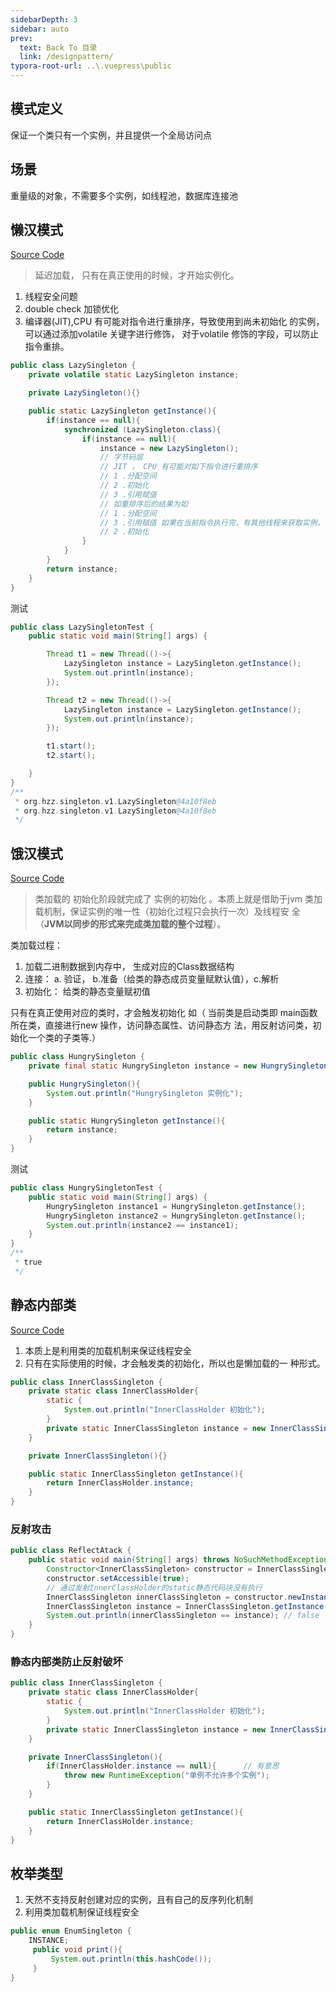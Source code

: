 ```yaml
---
sidebarDepth: 3
sidebar: auto
prev:
  text: Back To 目录
  link: /designpattern/
typora-root-url: ..\.vuepress\public
---
```


## 模式定义

保证一个类只有一个实例，并且提供一个全局访问点 

## 场景

 重量级的对象，不需要多个实例，如线程池，数据库连接池

## 懒汉模式

[Source Code](https://github.com/Q10Viking/learncode/tree/main/designpattern/src/org/hzz/singleton/v1)

>  延迟加载， 只有在真正使用的时候，才开始实例化。 

1. 线程安全问题 
2. double check 加锁优化 
3. 编译器(JIT),CPU 有可能对指令进行重排序，导致使用到尚未初始化 的实例，可以通过添加volatile 关键字进行修饰， 对于volatile 修饰的字段，可以防止指令重排。

```java
public class LazySingleton {
    private volatile static LazySingleton instance;

    private LazySingleton(){}

    public static LazySingleton getInstance(){
        if(instance == null){
            synchronized (LazySingleton.class){
                if(instance == null){
                    instance = new LazySingleton();
                    // 字节码层
                    // JIT ， CPU 有可能对如下指令进行重排序
                    // 1 .分配空间
                    // 2 .初始化
                    // 3 .引用赋值
                    // 如重排序后的结果为如
                    // 1 .分配空间
                    // 3 .引用赋值 如果在当前指令执行完，有其他线程来获取实例，将拿到尚未初始化好的实例
                    // 2 .初始化
                }
            }
        }
        return instance;
    }
}
```

测试

```java
public class LazySingletonTest {
    public static void main(String[] args) {

        Thread t1 = new Thread(()->{
            LazySingleton instance = LazySingleton.getInstance();
            System.out.println(instance);
        });

        Thread t2 = new Thread(()->{
            LazySingleton instance = LazySingleton.getInstance();
            System.out.println(instance);
        });

        t1.start();
        t2.start();

    }
}
/**
 * org.hzz.singleton.v1.LazySingleton@4a10f8eb
 * org.hzz.singleton.v1.LazySingleton@4a10f8eb
 */
```



## 饿汉模式

[Source Code](https://github.com/Q10Viking/learncode/tree/main/designpattern/src/org/hzz/singleton/v2)

> 类加载的 初始化阶段就完成了 实例的初始化 。本质上就是借助于jvm 类加载机制，保证实例的唯一性（初始化过程只会执行一次）及线程安 全（**JVM以同步的形式来完成类加载的整个过程**）。

类加载过程： 

1. 加载二进制数据到内存中， 生成对应的Class数据结构
2. 连接： a. 验证， b.准备（给类的静态成员变量赋默认值），c.解析 
3. 初始化： 给类的静态变量赋初值

只有在真正使用对应的类时，才会触发初始化 如（ 当前类是启动类即 main函数所在类，直接进行new 操作，访问静态属性、访问静态方 法，用反射访问类，初始化一个类的子类等.）

```java
public class HungrySingleton {
    private final static HungrySingleton instance = new HungrySingleton();

    public HungrySingleton(){
        System.out.println("HungrySingleton 实例化");
    }

    public static HungrySingleton getInstance(){
        return instance;
    }
}
```

测试

```java
public class HungrySingletonTest {
    public static void main(String[] args) {
        HungrySingleton instance1 = HungrySingleton.getInstance();
        HungrySingleton instance2 = HungrySingleton.getInstance();
        System.out.println(instance2 == instance1);
    }
}
/**
 * true
 */
```



## 静态内部类

[Source Code](https://github.com/Q10Viking/learncode/tree/main/designpattern/src/org/hzz/singleton/v3)

1. 本质上是利用类的加载机制来保证线程安全
2. 只有在实际使用的时候，才会触发类的初始化，所以也是懒加载的一 种形式。

```java
public class InnerClassSingleton {
    private static class InnerClassHolder{
        static {
            System.out.println("InnerClassHolder 初始化");
        }
        private static InnerClassSingleton instance = new InnerClassSingleton();
    }

    private InnerClassSingleton(){}

    public static InnerClassSingleton getInstance(){
        return InnerClassHolder.instance;
    }
}
```

### 反射攻击

```java
public class ReflectAtack {
    public static void main(String[] args) throws NoSuchMethodException, InvocationTargetException, InstantiationException, IllegalAccessException {
        Constructor<InnerClassSingleton> constructor = InnerClassSingleton.class.getDeclaredConstructor();
        constructor.setAccessible(true);
        // 通过发射InnerClassHolder的static静态代码块没有执行
        InnerClassSingleton innerClassSingleton = constructor.newInstance();
        InnerClassSingleton instance = InnerClassSingleton.getInstance();
        System.out.println(innerClassSingleton == instance); // false
    }
}
```

### 静态内部类防止反射破坏

```java
public class InnerClassSingleton {
    private static class InnerClassHolder{
        static {
            System.out.println("InnerClassHolder 初始化");
        }
        private static InnerClassSingleton instance = new InnerClassSingleton();
    }

    private InnerClassSingleton(){
        if(InnerClassHolder.instance == null){		// 有意思
            throw new RuntimeException("单例不允许多个实例");  
        }
    }

    public static InnerClassSingleton getInstance(){
        return InnerClassHolder.instance;
    }
}
```



## 枚举类型

1. 天然不支持反射创建对应的实例，且有自己的反序列化机制
2. 利用类加载机制保证线程安全

```java
public enum EnumSingleton {
    INSTANCE;
     public void print(){
         System.out.println(this.hashCode());
     }
}
```

